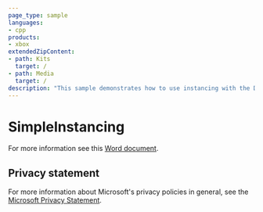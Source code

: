 ```yaml
---
page_type: sample
languages:
- cpp
products:
- xbox
extendedZipContent:
- path: Kits
  target: /
- path: Media
  target: /
description: "This sample demonstrates how to use instancing with the Direct3D 11 API on Xbox One."
---
```


# SimpleInstancing

For more information see this [Word document](https://github.com/microsoft/Xbox-ATG-Samples/blob/master/XDKSamples/IntroGraphics/SimpleInstancing/Readme.docx).

## Privacy statement

For more information about Microsoft's privacy policies in general, see the [Microsoft Privacy Statement](https://privacy.microsoft.com/privacystatement/).
